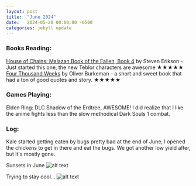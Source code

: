 ```yaml
---
layout: post
title:  "June 2024"
date:   2024-05-28 00:00:00 -0500
categories: jekyll update
---
```


### Books Reading:
[House of Chains: Malazan Book of the Fallen, Book 4][hoc] by Steven Erikson - Just started this one, the new Teblor characters are awesome ★★★★★<br>
[Four Thousand Weeks][ftw] by Oliver Burkeman - a short and sweet book that had a ton of good quotes and story. ★★★★★<br>

### Games Playing:
Elden Ring: DLC Shadow of the Erdtree, AWESOME! I did realize that I like the anime fights less than the slow methodical Dark Souls 1 combat.

### Log:

Kale started getting eaten by bugs pretty bad at the end of June, I opened the chickens to get in there and eat the bugs. We got another low yield after, but it's mostly gone.

Sunsets in June
![alt text](https://media.githubusercontent.com/media/vanities/vanities.github.io/master/assets/images/IMG_0976.jpg "beautiful")

Trying to stay cool...
![alt text](https://media.githubusercontent.com/media/vanities/vanities.github.io/master/assets/images/IMG_1075.jpg "dying")

[hoc]: https://www.amazon.com/House-of-Chains-Steven-Erikson-audiobook/dp/B00GXFYDBI
[ftw]: https://www.amazon.com/dp/1250849357
